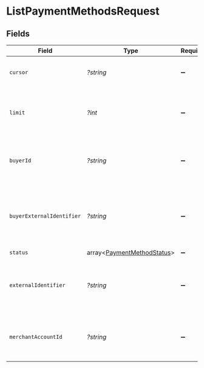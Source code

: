 # ListPaymentMethodsRequest


## Fields

| Field                                                              | Type                                                               | Required                                                           | Description                                                        | Example                                                            |
| ------------------------------------------------------------------ | ------------------------------------------------------------------ | ------------------------------------------------------------------ | ------------------------------------------------------------------ | ------------------------------------------------------------------ |
| `cursor`                                                           | *?string*                                                          | :heavy_minus_sign:                                                 | A pointer to the page of results to return.                        | ZXhhbXBsZTE                                                        |
| `limit`                                                            | *?int*                                                             | :heavy_minus_sign:                                                 | The maximum number of items that are at returned.                  | 20                                                                 |
| `buyerId`                                                          | *?string*                                                          | :heavy_minus_sign:                                                 | The ID of the buyer to filter payment methods by.                  | fe26475d-ec3e-4884-9553-f7356683f7f9                               |
| `buyerExternalIdentifier`                                          | *?string*                                                          | :heavy_minus_sign:                                                 | The external identifier of the buyer to filter payment methods by. | buyer-12345                                                        |
| `status`                                                           | array<[PaymentMethodStatus](./PaymentMethodStatus.md)>             | :heavy_minus_sign:                                                 | N/A                                                                |                                                                    |
| `externalIdentifier`                                               | *?string*                                                          | :heavy_minus_sign:                                                 | The external identifier of the payment method to filter by.        | payment-method-12345                                               |
| `merchantAccountId`                                                | *?string*                                                          | :heavy_minus_sign:                                                 | The ID of the merchant account to use for this request.            | default                                                            |